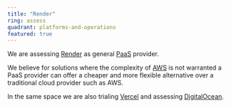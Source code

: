 ```yaml
---
title: "Render"
ring: assess
quadrant: platforms-and-operations
featured: true
---
```


We are assessing [Render](https://render.com/) as general [PaaS](/platforms-and-operations/platform-as-a-service) provider.

We believe for solutions where the complexity of [AWS](/platforms-and-operations/aws) is not warranted a PaaS provider can offer a cheaper and more flexible alternative over a traditional cloud provider such as AWS.

In the same space we are also trialing [Vercel](/platforms-and-operations/vercel) and assessing [DigitalOcean](/platforms-and-operations/digitalocean).
